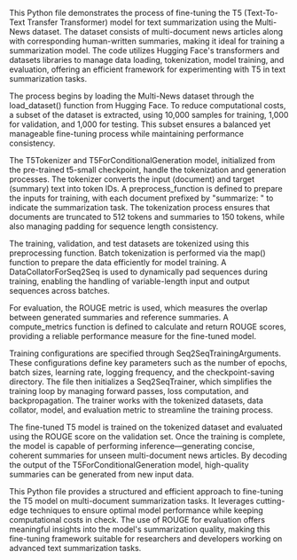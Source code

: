 This Python file demonstrates the process of fine-tuning the T5 (Text-To-Text Transfer Transformer) model for text summarization using the Multi-News dataset. The dataset consists of multi-document news articles along with corresponding human-written summaries, making it ideal for training a summarization model. The code utilizes Hugging Face's transformers and datasets libraries to manage data loading, tokenization, model training, and evaluation, offering an efficient framework for experimenting with T5 in text summarization tasks.

The process begins by loading the Multi-News dataset through the load_dataset() function from Hugging Face. To reduce computational costs, a subset of the dataset is extracted, using 10,000 samples for training, 1,000 for validation, and 1,000 for testing. This subset ensures a balanced yet manageable fine-tuning process while maintaining performance consistency.

The T5Tokenizer and T5ForConditionalGeneration model, initialized from the pre-trained t5-small checkpoint, handle the tokenization and generation processes. The tokenizer converts the input (document) and target (summary) text into token IDs. A preprocess_function is defined to prepare the inputs for training, with each document prefixed by "summarize: " to indicate the summarization task. The tokenization process ensures that documents are truncated to 512 tokens and summaries to 150 tokens, while also managing padding for sequence length consistency.

The training, validation, and test datasets are tokenized using this preprocessing function. Batch tokenization is performed via the map() function to prepare the data efficiently for model training. A DataCollatorForSeq2Seq is used to dynamically pad sequences during training, enabling the handling of variable-length input and output sequences across batches.

For evaluation, the ROUGE metric is used, which measures the overlap between generated summaries and reference summaries. A compute_metrics function is defined to calculate and return ROUGE scores, providing a reliable performance measure for the fine-tuned model.

Training configurations are specified through Seq2SeqTrainingArguments. These configurations define key parameters such as the number of epochs, batch sizes, learning rate, logging frequency, and the checkpoint-saving directory. The file then initializes a Seq2SeqTrainer, which simplifies the training loop by managing forward passes, loss computation, and backpropagation. The trainer works with the tokenized datasets, data collator, model, and evaluation metric to streamline the training process.

The fine-tuned T5 model is trained on the tokenized dataset and evaluated using the ROUGE score on the validation set. Once the training is complete, the model is capable of performing inference—generating concise, coherent summaries for unseen multi-document news articles. By decoding the output of the T5ForConditionalGeneration model, high-quality summaries can be generated from new input data.

This Python file provides a structured and efficient approach to fine-tuning the T5 model on multi-document summarization tasks. It leverages cutting-edge techniques to ensure optimal model performance while keeping computational costs in check. The use of ROUGE for evaluation offers meaningful insights into the model's summarization quality, making this fine-tuning framework suitable for researchers and developers working on advanced text summarization tasks.
